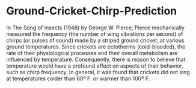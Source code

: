 # Ground-Cricket-Chirp-Prediction
In The Song of Insects (1948) by George W. Pierce, Pierce mechanically measured the frequency (the number of wing vibrations per second) of chirps (or pulses of sound) made by a striped ground cricket, at various ground temperatures. Since crickets are ectotherms (cold-blooded), the rate of their physiological processes and their overall metabolism are influenced by temperature. Consequently, there is reason to believe that temperature would have a profound effect on aspects of their behavior, such as chirp frequency.  In general, it was found that crickets did not sing at temperatures colder than 60º F. or warmer than 100º F.
